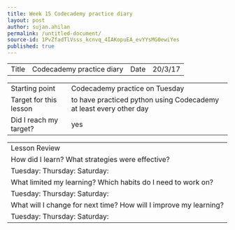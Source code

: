 ```yaml
---
title: Week 15 Codecademy practice diary
layout: post
author: sujan.ahilan
permalink: /untitled-document/
source-id: 1PvZfadTlVsss_kcnvq_4IAKopuEA_evYYsMG0ewiYes
published: true
---
```

<table>
  <tr>
    <td>Title</td>
    <td>Codecademy practice diary</td>
    <td>Date</td>
    <td>20/3/17</td>
  </tr>
</table>


<table>
  <tr>
    <td>Starting point</td>
    <td>Codecademy practice on Tuesday</td>
  </tr>
  <tr>
    <td>Target for this lesson</td>
    <td>to have practiced python using Codecademy at least every other day</td>
  </tr>
  <tr>
    <td>Did I reach my target?</td>
    <td>yes</td>
  </tr>
</table>


<table>
  <tr>
    <td>Lesson Review</td>
  </tr>
  <tr>
    <td>How did I learn? What strategies were effective? </td>
  </tr>
  <tr>
    <td>Tuesday:
Thursday:
Saturday:
</td>
  </tr>
  <tr>
    <td>What limited my learning? Which habits do I need to work on? </td>
  </tr>
  <tr>
    <td>Tuesday:
Thursday:
Saturday:</td>
  </tr>
  <tr>
    <td>What will I change for next time? How will I improve my learning?</td>
  </tr>
  <tr>
    <td>Tuesday:
Thursday:
Saturday:</td>
  </tr>
</table>


